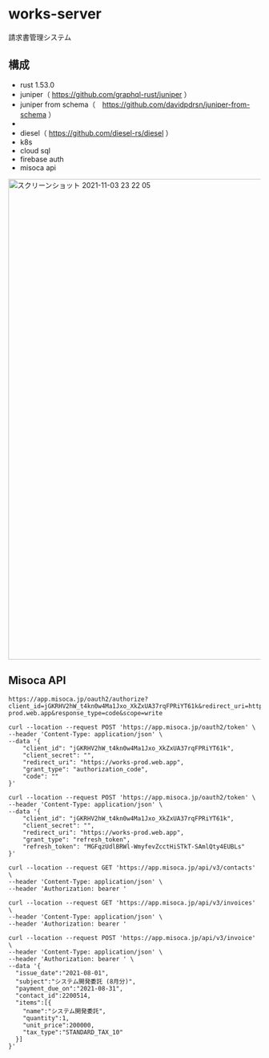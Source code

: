 # works-server

請求書管理システム

## 構成
- rust 1.53.0
- juniper（ https://github.com/graphql-rust/juniper ）
- juniper from schema（　https://github.com/davidpdrsn/juniper-from-schema ）
- 
- diesel（ https://github.com/diesel-rs/diesel ）
- k8s
- cloud sql
- firebase auth
- misoca api

<img width="958" alt="スクリーンショット 2021-11-03 23 22 05" src="https://user-images.githubusercontent.com/2268288/140078577-5a01f6b1-5564-44fd-a964-cb729855b546.png">

## Misoca API

```
https://app.misoca.jp/oauth2/authorize?client_id=jGKRHV2hW_t4kn0w4Ma1Jxo_XkZxUA37rqFPRiYT61k&redirect_uri=https://works-prod.web.app&response_type=code&scope=write

curl --location --request POST 'https://app.misoca.jp/oauth2/token' \
--header 'Content-Type: application/json' \
--data '{
    "client_id": "jGKRHV2hW_t4kn0w4Ma1Jxo_XkZxUA37rqFPRiYT61k",
    "client_secret": "",
    "redirect_uri": "https://works-prod.web.app",
    "grant_type": "authorization_code",
    "code": ""
}'

curl --location --request POST 'https://app.misoca.jp/oauth2/token' \
--header 'Content-Type: application/json' \
--data '{
    "client_id": "jGKRHV2hW_t4kn0w4Ma1Jxo_XkZxUA37rqFPRiYT61k",
    "client_secret": "",
    "redirect_uri": "https://works-prod.web.app",
    "grant_type": "refresh_token",
    "refresh_token": "MGFqzUdlBRWl-WmyfevZcctHiSTkT-SAmlQty4EUBLs"
}'

curl --location --request GET 'https://app.misoca.jp/api/v3/contacts' \
--header 'Content-Type: application/json' \
--header 'Authorization: bearer '

curl --location --request GET 'https://app.misoca.jp/api/v3/invoices' \
--header 'Content-Type: application/json' \
--header 'Authorization: bearer '

curl --location --request POST 'https://app.misoca.jp/api/v3/invoice' \
--header 'Content-Type: application/json' \
--header 'Authorization: bearer ' \
--data '{
  "issue_date":"2021-08-01",
  "subject":"システム開発委託 (8月分)",
  "payment_due_on":"2021-08-31",
  "contact_id":2200514,
  "items":[{
    "name":"システム開発委託",
    "quantity":1,
    "unit_price":200000,
    "tax_type":"STANDARD_TAX_10"
  }]
}'
```


